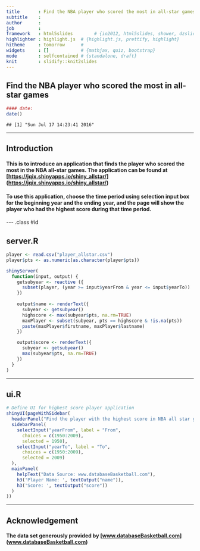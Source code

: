 ```yaml
---
title       : Find the NBA player who scored the most in all-star games
subtitle    : 
author      : 
job         : 
framework   : html5slides        # {io2012, html5slides, shower, dzslides, ...}
highlighter : highlight.js  # {highlight.js, prettify, highlight}
hitheme     : tomorrow      # 
widgets     : []            # {mathjax, quiz, bootstrap}
mode        : selfcontained # {standalone, draft}
knit        : slidify::knit2slides
---
```


## Find the NBA player who scored the most in all-star games

```r
#### date: 
date()
```

```
## [1] "Sun Jul 17 14:23:41 2016"
```


---


## Introduction

#### This is to introduce an application that finds the player who scored the most in the NBA all-star games. The application can be found at [https://jqix.shinyapps.io/shiny_allstar/] (https://jqix.shinyapps.io/shiny_allstar/)

#### To use this application, choose the time period using selection input box for the beginning year and the ending year, and the page will show the player who had the highest score during that time period.

--- .class #id 

## server.R


```r
player <- read.csv("player_allstar.csv")
player$pts <- as.numeric(as.character(player$pts))

shinyServer(
  function(input, output) {
    getsubyear <- reactive ({
      subset(player, (year >= input$yearFrom & year <= input$yearTo))
    })
    
    output$name <- renderText({
      subyear <- getsubyear()
      highscore <- max(subyear$pts, na.rm=TRUE)
      maxPlayer <- subset(subyear, pts == highscore & !is.na(pts))
      paste(maxPlayer$firstname, maxPlayer$lastname)
    })

    output$score <- renderText({
      subyear <- getsubyear()
      max(subyear$pts, na.rm=TRUE)
    })
  }
)
```

---

## ui.R


```r
# Define UI for highest score player application
shinyUI(pageWithSidebar(
  headerPanel("Find the player with the highest score in NBA all star games"),
  sidebarPanel(
    selectInput("yearFrom", label = "From",
      choices = c(1950:2009),
      selected = 1950),
    selectInput("yearTo", label = "To",
      choices = c(1950:2009),
      selected = 2009)
  ),
  mainPanel(
    helpText("Data Source: www.databaseBasketball.com"),
    h3('Player Name: ', textOutput("name")),
    h3('Score: ', textOutput("score"))
  )
))
```

---

## Acknowledgement

#### The data set generously provided by [www.databaseBasketball.com] (www.databaseBasketball.com)
